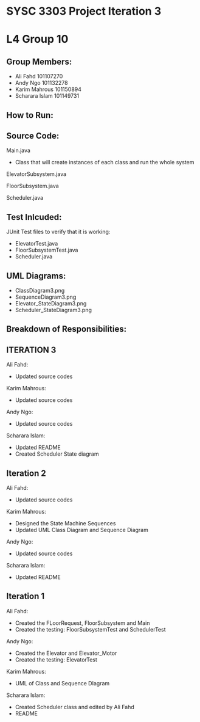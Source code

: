 # SYSC 3303 Project Iteration 3
# L4 Group 10
## Group Members:
- Ali Fahd 101107270
- Andy Ngo 101132278
- Karim Mahrous 101150894
- Scharara Islam 101149731

## How to Run:

## Source Code:
Main.java
- Class that will create instances of each class and run the whole system

ElevatorSubsystem.java

FloorSubsystem.java

Scheduler.java

## Test Inlcuded:
JUnit Test files to verify that it is working:
- ElevatorTest.java
- FloorSubsystemTest.java
- Scheduler.java

## UML Diagrams:
- ClassDiagram3.png
- SequenceDiagram3.png
- Elevator_StateDiagram3.png
- Scheduler_StateDiagram3.png

## Breakdown of Responsibilities:
## ITERATION 3
Ali Fahd:
- Updated source codes

Karim Mahrous:
- Updated source codes

Andy Ngo:
- Updated source codes

Scharara Islam:
- Updated README 
- Created Scheduler State diagram

## Iteration 2
Ali Fahd:
- Updated source codes

Karim Mahrous:
- Designed the State Machine Sequences 
- Updated UML Class Diagram and Sequence Diagram

Andy Ngo:
- Updated source codes

Scharara Islam:
- Updated README 

## Iteration 1
Ali Fahd:
- Created the FLoorRequest, FloorSubsystem and Main
- Created the testing: FloorSubsystemTest and SchedulerTest

Andy Ngo:
- Created the Elevator and Elevator_Motor
- Created the testing: ElevatorTest

Karim Mahrous:
- UML of Class and Sequence DIagram

Scharara Islam:
- Created Scheduler class and edited by Ali Fahd
- README


